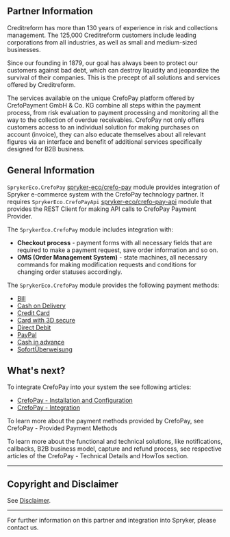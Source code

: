 ## Partner Information

Creditreform has more than 130 years of experience in risk and collections management. The 125,000 Creditreform customers include leading corporations from all industries, as well as small and medium-sized businesses.

Since our founding in 1879, our goal has always been to protect our customers against bad debt, which can destroy liquidity and jeopardize the survival of their companies. This is the precept of all solutions and services offered by Creditreform.

The services available on the unique CrefoPay platform offered by CrefoPayment GmbH & Co. KG combine all steps within the payment process, from risk evaluation to payment processing and monitoring all the way to the collection of overdue receivables. CrefoPay not only offers customers access to an individual solution for making purchases on account (invoice), they can also educate themselves about all relevant figures via an interface and benefit of additional services specifically designed for B2B business.

## General Information

`SprykerEco.CrefoPay` [spryker-eco/crefo-pay](https://github.com/spryker-eco/crefo-pay) module provides integration of Spryker e-commerce system with the CrefoPay technology partner. It requires `SprykerEco.CrefoPayApi` [spryker-eco/crefo-pay-api](https://github.com/spryker-eco/crefo-pay-api) module that provides the REST Client for making API calls to CrefoPay Payment Provider.

The `SprykerEco.CrefoPay` module includes integration with:

* **Checkout process** - payment forms with all necessary fields that are required to make a payment request, save order information and so on.
* **OMS (Order Management System)** - state machines, all necessary commands for making modification requests and conditions for changing order statuses accordingly.

The `SprykerEco.CrefoPay` module provides the following payment methods:

* [Bill](https://documentation.spryker.com/v4/docs/crefopay-provided-payment-methods#bill)
* [Cash on Delivery](https://documentation.spryker.com/v4/docs/crefopay-provided-payment-methods#cash-on-delivery)
* [Credit Card](https://documentation.spryker.com/v4/docs/crefopay-provided-payment-methods#credit-card)
* [Card with 3D secure](https://documentation.spryker.com/v4/docs/crefopay-provided-payment-methods#credit-card-with-3d-secure)
* [Direct Debit](https://documentation.spryker.com/v4/docs/crefopay-provided-payment-methods#direct-debit)
* [PayPal](https://documentation.spryker.com/v4/docs/crefopay-provided-payment-methods#paypal)
* [Cash in advance](https://documentation.spryker.com/v4/docs/crefopay-provided-payment-methods#cash-in-advance)
* [SofortÜberweisung](https://documentation.spryker.com/v4/docs/crefopay-provided-payment-methods#sofort-berweisung)

## What's next?
To integrate CrefoPay into your system the see following articles:

* [CrefoPay - Installation and Configuration](https://documentation.spryker.com/docs/crefopay-configuration)
* [CrefoPay - Integration](https://documentation.spryker.com/docs/crefopay-integration)

To learn more about the payment methods provided by CrefoPay, see CrefoPay - Provided Payment Methods

To learn more about the functional and technical solutions, like notifications, callbacks, B2B business model, capture and refund process, see respective articles of the CrefoPay - Technical Details and HowTos section.

---

## Copyright and Disclaimer

See [Disclaimer](https://github.com/spryker/spryker-documentation).

---
For further information on this partner and integration into Spryker, please contact us.

<div class="hubspot-form js-hubspot-form" data-portal-id="2770802" data-form-id="163e11fb-e833-4638-86ae-a2ca4b929a41" id="hubspot-1"></div>